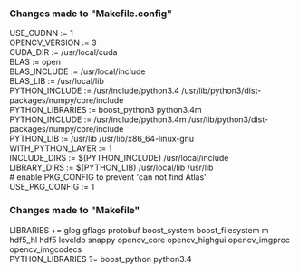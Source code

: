 <h3>Changes made to "Makefile.config"</h3>
USE_CUDNN := 1
<br>OPENCV_VERSION := 3
<br>CUDA_DIR := /usr/local/cuda
<br>BLAS := open
<br>BLAS_INCLUDE := /usr/local/include
<br>BLAS_LIB := /usr/local/lib
<br>PYTHON_INCLUDE := /usr/include/python3.4 /usr/lib/python3/dist-packages/numpy/core/include
<br>PYTHON_LIBRARIES := boost_python3 python3.4m
<br>PYTHON_INCLUDE := /usr/include/python3.4m /usr/lib/python3/dist-packages/numpy/core/include
<br>PYTHON_LIB := /usr/lib /usr/lib/x86_64-linux-gnu
<br>WITH_PYTHON_LAYER := 1
<br>INCLUDE_DIRS := $(PYTHON_INCLUDE) /usr/local/include
<br>LIBRARY_DIRS := $(PYTHON_LIB) /usr/local/lib /usr/lib
<br># enable PKG_CONFIG to prevent 'can not find Atlas'
<br>USE_PKG_CONFIG := 1
<br>

<h3>Changes made to "Makefile"</h3>
LIBRARIES += glog gflags protobuf boost_system boost_filesystem m hdf5_hl hdf5 leveldb snappy opencv_core opencv_highgui opencv_imgproc opencv_imgcodecs
<br>PYTHON_LIBRARIES ?= boost_python python3.4
